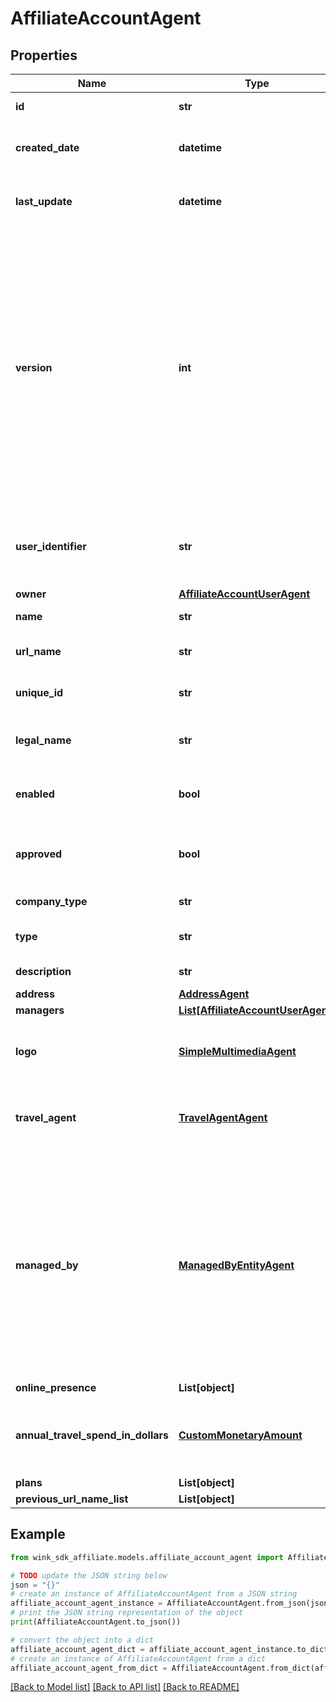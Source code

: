 # AffiliateAccountAgent


## Properties

Name | Type | Description | Notes
------------ | ------------- | ------------- | -------------
**id** | **str** | Document UUID | [optional] 
**created_date** | **datetime** | Datetime this record was first created | [optional] 
**last_update** | **datetime** | Datetime this record was last updated | [optional] 
**version** | **int** | Version property that shows how many times this document has been persisted. Document will not persist if the version property is less than current version property in the system. Result in an optimistic locking exception. | [optional] 
**user_identifier** | **str** | User or Registered client owner identifier that created this record | 
**owner** | [**AffiliateAccountUserAgent**](AffiliateAccountUserAgent.md) | Owner | 
**name** | **str** | Name of company | 
**url_name** | **str** | Url slug of company name | 
**unique_id** | **str** | Event shorter name | 
**legal_name** | **str** | Legal name of entity if other than name | [optional] 
**enabled** | **bool** | Whether this company is enabled by platform. | 
**approved** | **bool** | Whether this company has been approved by KYC. | [default to False]
**company_type** | **str** | Type of company | 
**type** | **str** | Type of sales channel | 
**description** | **str** | Account description. | [optional] 
**address** | [**AddressAgent**](AddressAgent.md) |  | 
**managers** | [**List[AffiliateAccountUserAgent]**](AffiliateAccountUserAgent.md) |  | [optional] 
**logo** | [**SimpleMultimediaAgent**](SimpleMultimediaAgent.md) | Customize account with a custom logo / profile picture. | [optional] 
**travel_agent** | [**TravelAgentAgent**](TravelAgentAgent.md) | Customize account with a custom logo / profile picture. | [optional] 
**managed_by** | [**ManagedByEntityAgent**](ManagedByEntityAgent.md) | If another company entity is managing this property, on behalf of the property, it can be specified here and the managing entity would be applicable a management fee on every booking. | [optional] 
**online_presence** | **List[object]** |  | [optional] 
**annual_travel_spend_in_dollars** | [**CustomMonetaryAmount**](CustomMonetaryAmount.md) | How much user or company spends on travel per year. | [optional] 
**plans** | **List[object]** |  | [optional] 
**previous_url_name_list** | **List[object]** |  | [optional] 

## Example

```python
from wink_sdk_affiliate.models.affiliate_account_agent import AffiliateAccountAgent

# TODO update the JSON string below
json = "{}"
# create an instance of AffiliateAccountAgent from a JSON string
affiliate_account_agent_instance = AffiliateAccountAgent.from_json(json)
# print the JSON string representation of the object
print(AffiliateAccountAgent.to_json())

# convert the object into a dict
affiliate_account_agent_dict = affiliate_account_agent_instance.to_dict()
# create an instance of AffiliateAccountAgent from a dict
affiliate_account_agent_from_dict = AffiliateAccountAgent.from_dict(affiliate_account_agent_dict)
```
[[Back to Model list]](../README.md#documentation-for-models) [[Back to API list]](../README.md#documentation-for-api-endpoints) [[Back to README]](../README.md)


